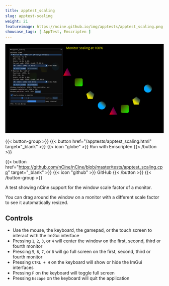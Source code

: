 ```yaml
---
title: apptest_scaling
slug: apptest-scaling
weight: 21
featureimage: https://ncine.github.io/img/apptests/apptest_scaling.png
showcase_tags: [ AppTest, Emscripten ]
---
```


![apptest_scaling](/img/apptests/apptest_scaling.png)

{{< button-group >}}
{{< button href="/apptests/apptest_scaling.html" target="_blank" >}}
{{< icon "globe" >}} Run with Emscripten
{{< /button >}}

{{< button href="https://github.com/nCine/nCine/blob/master/tests/apptest_scaling.cpp" target="_blank" >}}
{{< icon "github" >}} GitHub
{{< /button >}}
{{< /button-group >}}

A test showing nCine support for the window scale factor of a monitor.

You can drag around the window on a monitor with a different scale factor to see it automatically resized.

## Controls

- Use the mouse, the keyboard, the gamepad, or the touch screen to interact with the ImGui interface
- Pressing `1`, `2`, `3`, or `4` will center the window on the first, second, third or fourth monitor
- Pressing `5`, `6`, `7`, or `8` will go full screen on the first, second, third or fourth monitor
- Pressing `CTRL + H` on the keyboard will show or hide the ImGui interfaces
- Pressing `F` on the keyboard will toggle full screen
- Pressing `Escape` on the keyboard will quit the application
